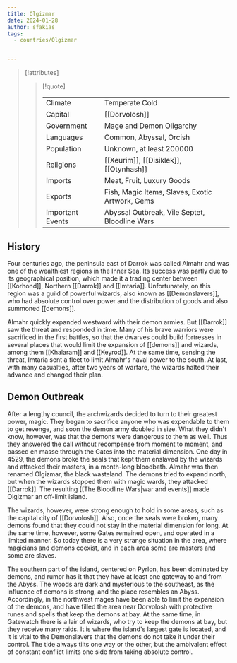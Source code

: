```yaml
---
title: Olgizmar
date: 2024-01-28
author: sfakias
tags:
  - countries/Olgizmar


---
```

> [!attributes]
> 
> > [!quote]
> >
> > | | |
> > | --- | --- |
> > | Climate | Temperate Cold |
> > | Capital | [[Dorvolosh]] |
> > | Government | Mage and Demon Oligarchy |
> > | Languages | Common, Abyssal, Orcish |
> > | Population | Unknown, at least 200000 |
> > | Religions | [[Xeurim]], [[Disiklek]], [[Otynhash]] |
> > | Imports | Meat, Fruit, Luxury Goods |
> > | Exports | Fish, Magic Items, Slaves, Exotic Artwork, Gems |
> > | Important Events | Abyssal Outbreak, Vile Septet, Bloodline Wars |

## History

Four centuries ago, the peninsula east of Darrok was called Almahr and was one of the wealthiest regions in the Inner Sea. Its success was partly due to its geographical position, which made it a trading center between [[Korhond]], Northern [[Darrok]] and [[Imtaria]]. Unfortunately, on this region was a guild of powerful wizards, also known as [[Demonslavers]], who had absolute control over power and the distribution of goods and also summoned [[demons]].

Almahr quickly expanded westward with their demon armies. But [[Darrok]] saw the threat and responded in time. Many of his brave warriors were sacrificed in the first battles, so that the dwarves could build fortresses in several places that would limit the expansion of [[demons]] and wizards, among them [[Khalaram]] and [[Keyrod]]. At the same time, sensing the threat, Imtaria sent a fleet to limit Almahr's naval power to the south. At last, with many casualties, after two years of warfare, the wizards halted their advance and changed their plan.

## Demon Outbreak

After a lengthy council, the archwizards decided to turn to their greatest power, magic. They began to sacrifice anyone who was expendable to them to get revenge, and soon the demon army doubled in size. What they didn't know, however, was that the demons were dangerous to them as well. Thus they answered the call without recompense from moment to moment, and passed en masse through the Gates into the material dimension. One day in 4529, the demons broke the seals that kept them enslaved by the wizards and attacked their masters, in a month-long bloodbath. Almahr was then renamed Olgizmar, the black wasteland. The demons tried to expand north, but when the wizards stopped them with magic wards, they attacked [[Darrok]]. The resulting [[The Bloodline Wars|war and events]] made Olgizmar an off-limit island.

The wizards, however, were strong enough to hold in some areas, such as the capital city of [[Dorvolosh]]. Also, once the seals were broken, many demons found that they could not stay in the material dimension for long. At the same time, however, some Gates remained open, and operated in a limited manner. So today there is a very strange situation in the area, where magicians and demons coexist, and in each area some are masters and some are slaves.

The southern part of the island, centered on Pyrlon, has been dominated by demons, and rumor has it that they have at least one gateway to and from the Abyss. The woods are dark and mysterious to the southeast, as the influence of demons is strong, and the place resembles an Abyss. Accordingly, in the northwest mages have been able to limit the expansion of the demons, and have filled the area near Dorvolosh with protective runes and spells that keep the demons at bay. At the same time, in Gatewatch there is a lair of wizards, who try to keep the demons at bay, but they receive many raids. It is where the island's largest gate is located, and it is vital to the Demonslavers that the demons do not take it under their control. The tide always tilts one way or the other, but the ambivalent effect of constant conflict limits one side from taking absolute control.